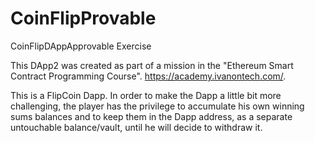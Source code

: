 # CoinFlipProvable
CoinFlipDAppApprovable Exercise

This DApp2 was created as part of a mission in the "Ethereum Smart Contract Programming Course". https://academy.ivanontech.com/.

This is a FlipCoin Dapp. In order to make the Dapp a little bit more challenging, the player has the privilege to accumulate his own winning sums balances and to keep them in the Dapp address, as a separate untouchable balance/vault, until he will decide to withdraw it. 
